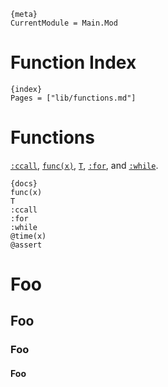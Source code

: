 
    {meta}
    CurrentModule = Main.Mod

# Function Index

    {index}
    Pages = ["lib/functions.md"]

# Functions

[`:ccall`]({ref}), [`func(x)`]({ref}), [`T`]({ref}), [`:for`]({ref}), and [`:while`]({ref}).

    {docs}
    func(x)
    T
    :ccall
    :for
    :while
    @time(x)
    @assert

# Foo

## Foo

### Foo

#### Foo
